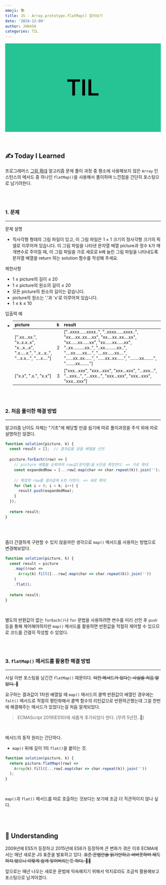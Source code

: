 ```yaml
---
emoji: 📚
title: JS - Array.prototype.flatMap() 알아보기
date: '2024-12-09'
author: JH8459
categories: TIL
---
```


![github-blog.png](../../assets/common/TIL.jpeg)

<br>

## ✍️ **T**oday **I** **L**earned

프로그래머스 <a href="https://school.programmers.co.kr/learn/courses/30/lessons/181836" target="_blank">그림 확대</a> 알고리즘 문제 풀이 과정 중 평소에 사용해보지 않은 `Array` 인스턴스의 메서드 중 하나인 `flatMap()`을 사용해서 풀이하며 느낀점을 간단히 포스팅으로 남기려한다.

<br>
<br>

### 1. 문제

---

문제 설명
  
- 직사각형 형태의 그림 파일이 있고, 이 그림 파일은 1 × 1 크기의 정사각형 크기의 픽셀로 이루어져 있습니다. 이 그림 파일을 나타낸 문자열 배열 picture과 정수 k가 매개변수로 주어질 때, 이 그림 파일을 가로 세로로 k배 늘린 그림 파일을 나타내도록 문자열 배열을 return 하는 solution 함수를 작성해 주세요.

제한사항

- 1 ≤ picture의 길이 ≤ 20
- 1 ≤ picture의 원소의 길이 ≤ 20
- 모든 picture의 원소의 길이는 같습니다.
- picture의 원소는 '.'과 'x'로 이루어져 있습니다.
- 1 ≤ k ≤ 10

입출력 예

- |picture|k|result|
  |------|---|---|
  |[".xx...xx.", "x..x.x..x", "x...x...x", ".x.....x.", "..x...x..", "...x.x...", "....x...."]|2|["..xxxx......xxxx..", "..xxxx......xxxx..", "xx....xx..xx....xx", "xx....xx..xx....xx", "xx......xx......xx", "xx......xx......xx", "..xx..........xx..", "..xx..........xx..", "....xx......xx....", "....xx......xx....", "......xx..xx......", "......xx..xx......", "........xx........", "........xx........"]|
  |["x.x", ".x.", "x.x"]|3|["xxx...xxx", "xxx...xxx", "xxx...xxx", "...xxx...", "...xxx...", "...xxx...", "xxx...xxx", "xxx...xxx", "xxx...xxx"]|

<br>
<br>

### 2. 처음 풀이한 해결 방법
---

알고리즘 난이도 자체는 "기초"에 해당할 만큼 쉽기에 따로 풀이과정을 주석 외에 따로 설명하진 않겠다.

```javascript
function solution(picture, k) {
  const result = [];  // 결과값을 담을 배열을 선언
  
  picture.forEach((row) => {
    // picture 배열을 순회하며 row값(문자열)을 k만큼 확장한다. => 가로 확대
    const expandedRow = [...row].map(char => char.repeat(k)).join('');

    // 확장한 row를 결과값에 k번 더한다. => 세로 확대
    for (let i = 0; i < k; i++) {
      result.push(expandedRow);
    }
  });
  
  return result;
}
```

<br>
<br>

좀더 간결하게 구현할 수 있지 않을까란 생각으로 `map()` 메서드를 사용하는 방법으로 변경해보았다.

```javascript
function solution(picture, k) {
  const result = picture
    .map((row) => 
      Array(k).fill([...row].map(char => char.repeat(k)).join(''))
    )
    .flat();

  return result;
}
```

<br>

별도의 반환값이 없는 `forEach()`나 `for` 문법을 사용하려면 변수를 미리 선언 후 `push` 등을 통해 제어해야하지만 `map()` 메서드를 활용하면 반환값을 적절히 제어할 수 있으므로 코드를 간결히 작성할 수 있었다.

<br>
<br>

### 3. `flatMap()` 메서드를 활용한 해결 방법
---

사실 이번 포스팅을 남긴건 `flatMap()` 때문이다. <del>이런 메서드가 있다는 사실을 처음 알았다. 🥲</del>

요구하는 결과값이 1차원 배열일 때 `map()` 메서드의 콜백 반환값이 배열인 경우에는 `falt()` 메서드로 적절히 평탄화해서 콜백 함수의 리턴값으로 반환하곤했는데 그걸 한번에 해결해주는 메서드가 있었다는걸 처음 알게되었다.

> ECMAScript 2019(ES10)에 새롭게 추가되었다 한다. (무려 5년전..🥲)

<br>

메서드의 동작 원리는 간단하다. 
- `map()` 뒤에 깊이 1의 `flat()`을 붙이는 것.

``` javascript
function solution(picture, k) {
  return picture.flatMap((row) => 
    Array(k).fill([...row].map(char => char.repeat(k)).join(''))
  );
}
```

<br>

`map()`과 `flat()` 메서드를 따로 호출하는 것보다는 보기에 조금 더 직관적이지 않나 싶다.

<br>
<br>

## 🤔 Understanding

2009년에 ES5가 등장하고 2015년에 ES6가 등장하며 큰 변화가 겪은 이후 ECMA에서는 매년 새로운 JS 표준을 발표하고 있다. <del>표준 문법안을 읽기만하고 써버릇하며 체득하지 않으니 이렇게 쉽게 잊어버리는듯 하다. 😮‍💨</del>

앞으로는 매년 나오는 새로운 문법에 익숙해지기 위해서 억지로라도 조금씩 활용해보고 포스팅으로 남겨야겠다.

<br>
<br>

```toc

```
